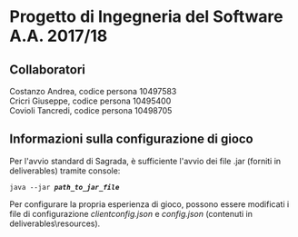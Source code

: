 # Progetto di Ingegneria del Software A.A. 2017/18
## Collaboratori
Costanzo Andrea, codice persona 10497583  
Cricri  Giuseppe, codice persona 10495400  
Covioli Tancredi, codice persona 10498705  

## Informazioni  sulla configurazione di gioco
Per l'avvio standard di Sagrada, è sufficiente l'avvio dei file .jar (forniti in deliverables) tramite console:

`java --jar `__*`path_to_jar_file`*__` `

Per configurare la propria esperienza di gioco, possono essere modificati i file di configurazione _clientconfig.json_ e _config.json_ (contenuti in deliverables\resources).
